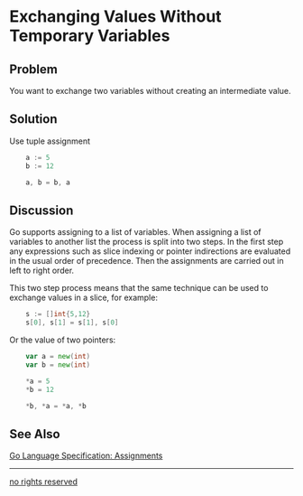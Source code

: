 # Exchanging Values Without Temporary Variables

## Problem
You want to exchange two variables without creating an intermediate value.

## Solution
Use tuple assignment

```Go
    a := 5
    b := 12

    a, b = b, a
```

## Discussion

Go supports assigning to a list of variables. When assigning a list of variables to another list the process is split into two steps. In the first step any expressions such as slice indexing or pointer indirections are evaluated in the usual order of precedence. Then the assignments are carried out in left to right order.

This two step process means that the same technique can be used to exchange values in a slice, for example:

```Go
    s := []int{5,12}
    s[0], s[1] = s[1], s[0]
```

Or the value of two pointers:

```Go
	var a = new(int)
	var b = new(int)

	*a = 5
	*b = 12

	*b, *a = *a, *b
```

## See Also

[Go Language Specification: Assignments](http://golang.org/ref/spec#Assignments)

----
[no rights reserved](http://creativecommons.org/publicdomain/zero/1.0/)

